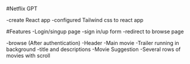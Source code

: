 #Netflix GPT

-create React app
-configured Tailwind css to react app

#Features
-Login/singup page
-sign in/up form
-redirect to browse page

-browse (After authentication)
-Header
-Main movie
-Trailer running in background
-title and descriptions
-Movie Suggestion
-Several rows of movies with scroll
